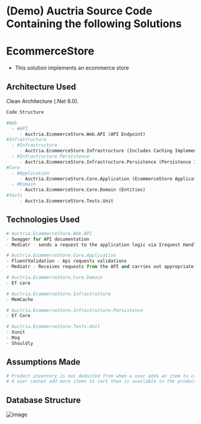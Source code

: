 # (Demo) Auctria Source Code Containing the following Solutions
# EcommerceStore 
- This solution implements an ecommerce store 

## Architecture Used

Clean Architecture (.Net 8.0).

```python
Code Structure

#Web
  - #API
     - Auctria.EcommerceStore.Web.API (API Endpoint)
#Infrastructure
  - #Infrastructure
     - Auctria.EcommerceStore.Infrastructure (Includes Caching Implementation, Entity Configurations) 
  - #Infrastructure.Persistence
     - Auctria.EcommerceStore.Infrastructure.Persistence (Persistence Implementation)
#Core
  - #Application
     - Auctria.EcommerceStore.Core.Application (EcommerceStore Application Feature Implementation) 
  - #Domain
     - Auctria.EcommerceStore.Core.Domain (Entities)
#Tests
     - Auctria.EcommerceStore.Tests.Unit

```

## Technologies Used

```python
# Auctria.EcommerceStore.Web.API
- Swagger for API documentation
- Mediatr - sends a request to the application logic via Irequest Handler

# Auctria.EcommerceStore.Core.Application
- FluentValidation - Api requests validations
- Mediatr - Receives requests from the API and carries out appropriate implementation

# Auctria.EcommerceStore.Core.Domain
- Ef core

# Auctria.EcommerceStore.Infrastructure
- MemCache

# Auctria.EcommerceStore.Infrastructure.Persistence
- Ef Core

# Auctria.EcommerceStore.Tests.Unit
- Xunit
- Moq
- Shouldly
``` 

## Assumptions Made
```python
# Product inventory is not deducted from when a user adds an item to cart, this happens only after order is complete
# A user cannot add more items to cart than is available in the product inventory

```

## Database Structure
![image]()

```

